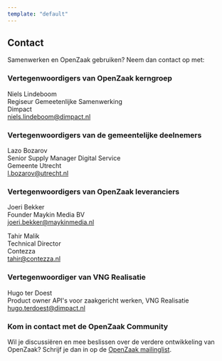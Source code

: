 ```yaml
---
template: "default"
---
```


## Contact

Samenwerken en OpenZaak gebruiken? Neem dan contact op met:

### Vertegenwoordigers van OpenZaak kerngroep

Niels Lindeboom <br/>
Regiseur Gemeetenlijke Samenwerking<br/>
Dimpact<br/>
[niels.lindeboom@dimpact.nl](mailto:niels.lindeboom@dimpact.nl)

### Vertegenwoordigers van de gemeentelijke deelnemers
Lazo Bozarov<br/>
Senior Supply Manager Digital Service<br/>
Gemeente Utrecht<br/>
[l.bozarov@utrecht.nl](mailto:l.bozarov@utrecht.nl)

### Vertegenwoordigers van OpenZaak leveranciers
Joeri Bekker<br/>
Founder Maykin Media BV<br/>
[joeri.bekker@maykinmedia.nl](mailto:joeri.bekker@maykinmedia.nl)

Tahir Malik<br/>
Technical Director<br/>
Contezza<br/>
[tahir@contezza.nl](mailto:tahir@contezza.nl)

### Vertegenwoordiger van VNG Realisatie
Hugo ter Doest<br/>
Product owner API's voor zaakgericht werken, VNG Realisatie<br/>
[hugo.terdoest@dimpact.nl](mailto:hugo.terdoest@dimpact.nl)

### Kom in contact met de OpenZaak Community

Wil je discussiëren en mee beslissen over de verdere ontwikkeling van OpenZaak? Schrijf je dan in op de [OpenZaak mailinglist](https://lists.publiccode.net/mailman/postorius/lists/openzaak-discuss.lists.publiccode.net/).
